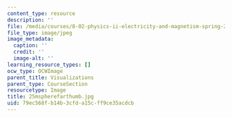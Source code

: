 ```yaml
---
content_type: resource
description: ''
file: /media/courses/8-02-physics-ii-electricity-and-magnetism-spring-2007/79ec568fb14b3cfda15cff9ce35acdcb_25mspherefarthumb.jpg
file_type: image/jpeg
image_metadata:
  caption: ''
  credit: ''
  image-alt: ''
learning_resource_types: []
ocw_type: OCWImage
parent_title: Visualizations
parent_type: CourseSection
resourcetype: Image
title: 25mspherefarthumb.jpg
uid: 79ec568f-b14b-3cfd-a15c-ff9ce35acdcb
---
```

